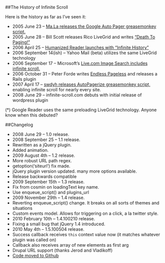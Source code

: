 ##The History of Infinite Scroll

Here is the history as far as I’ve seen it:

* 2005 June 23 – [Ma.La releases the Google Auto Pager greasemonkey script.](http://la.ma.la/blog/diary_200506231749.htm)
* 2005 June 28 – Bill Scott releases Rico LiveGrid and writes [“Death To Paging!”](http://looksgoodworkswell.blogspot.com.ar/2005/06/death-to-paging-rico-livegrid-released.html)
* 2006 April 25 – [Humanized Reader launches with “Infinite History”](http://humanized.com/weblog/2006/04/25/no_more_more_pages/)
* 2006 September 14(ish) – Yahoo Mail (beta) utilizes the same LiveGrid technology
* 2006 September 17 – Microsoft’s [Live.com Image Search includes infinite scroll.](http://ajaxian.com/archives/ms-livecom-ajax-image-search)
* 2006 October 31 – Peter Forde writes [Endless Pageless](http://unspace.ca/archive/) and releases a Rails plugin
* 2007 April 17 – [swdyh releases AutoPagerize greasemonkey script,](http://userscripts.org/scripts/show/8551) enabling infinite scroll for nearly every site.
* 2008 June 29 – infinite-scroll.com debuts with initial release of wordpress plugin

(*) Google Reader uses the same preloading LiveGrid technology. Anyone know when this debuted?

##Changelog

* 2008 June 29 – 1.0 release.
* 2008 September 25 – 1.1 release.
 * Rewritten as a jQuery plugin.
 * Added animation.
* 2009 August 4th – 1.2 release.
 * More robust URL path regex.
 * getoption(‘siteurl’) fix made.
 * jQuery plugin version updated. many more options available.
 * Release backwards compatible
* 2009 September 15th – 1.3 release.
 * Fix from cosmin on loadingText key name.
 * Use enqueue_script() and plugins_url
* 2009 November 29th – 1.4 release.
 * Reverting enqueue_script() change. It breaks on all sorts of themes and situations
 * Custom events model. Allows for triggering on a click, a la twitter style.
* 2010 February 10th – 1.4.100210 release.
 * Fixing a small bug that jQuery 1.4 introduced.
* 2010 May 4th – 1.5.100504 release.
 * Success callback receives `this` context value now (it matches whatever plugin was called on)
 * Callback also receives array of new elements as first arg
 * Drupal URL support (thanks Jerod and Vladikoff)
 * [Code moved to Github](https://github.com/paulirish/infinite-scroll)
